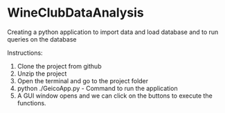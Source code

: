# WineClubDataAnalysis
Creating a python application to import data and load database and to run queries on the database


Instructions:

1. Clone the project from github
2. Unzip the project
3. Open the terminal and go to the project folder
4. python ./GeicoApp.py - Command to run the application
5. A GUI window opens and we can click on the buttons to execute the functions.
